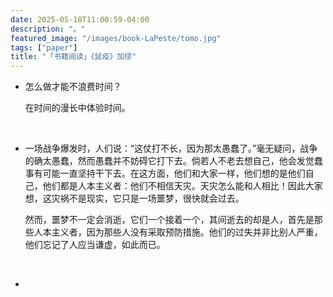 ```yaml
---
date: 2025-05-18T11:00:59-04:00
description: "。"
featured_image: "/images/book-LaPeste/tomo.jpg"
tags: ["paper"]
title: "「书籍阅读」《鼠疫》加缪"
---
```


- 怎么做才能不浪费时间？

  在时间的漫长中体验时间。

&nbsp;

- 一场战争爆发时，人们说：“这仗打不长，因为那太愚蠢了。”毫无疑问，战争的确太愚蠢，然而愚蠢并不妨碍它打下去。倘若人不老去想自己，他会发觉蠢事有可能一直坚持干下去。在这方面，他们和大家一样，他们想的是他们自己，他们都是人本主义者：他们不相信天灾。天灾怎么能和人相比！因此大家想，这灾祸不是现实，它只是一场噩梦，很快就会过去。 

  然而，噩梦不一定会消逝，它们一个接着一个，其间逝去的却是人，首先是那些人本主义者，因为那些人没有采取预防措施。他们的过失并非比别人严重，他们忘记了人应当谦虚，如此而已。

&nbsp;

- 